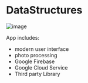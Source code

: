 # DataStructures
![image](hhttps://github.com/MouChiaHung/DataStructures/blob/master/Capture.JPG)

App includes:
 - modern user interface
 - photo processing
 - Google Firebase
 - Google Cloud Service
 - Third party Library